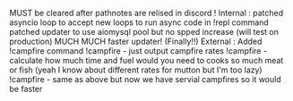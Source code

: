 MUST be cleared after pathnotes are relised in discord !
Internal :
patched asyncio loop to accept new loops to run async code in !repl command
patched updater to use aiomysql pool but no spped increase (will test on production)
MUCH MUCH faster updater! (Finally!!)
External :
Added !campfire command
!campfire - just output campfire rates
!campfire <meat count> - calculate how much time and fuel would you need to cooks so much meat or fish (yeah I know about different rates for mutton but I'm too lazy)
!campfire <meat count> <campfire count> - same as above but now we have servial campfires so it would be faster